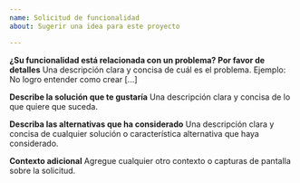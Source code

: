 ```yaml
---
name: Solicitud de funcionalidad
about: Sugerir una idea para este proyecto

---
```


**¿Su funcionalidad está relacionada con un problema? Por favor de detalles**
Una descripción clara y concisa de cuál es el problema. Ejemplo: No logro entender como crear [...]

**Describe la solución que te gustaría**
Una descripción clara y concisa de lo que quiere que suceda.

**Describa las alternativas que ha considerado**
Una descripción clara y concisa de cualquier solución o característica alternativa que haya considerado.

**Contexto adicional**
Agregue cualquier otro contexto o capturas de pantalla sobre la solicitud.
